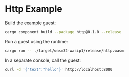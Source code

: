 # Http Example

Build the example guest:

```bash
cargo component build --package http@0.1.0 --release
```

Run a guest using the runtime:

```bash
cargo run -- ./target/wasm32-wasip1/release/http.wasm
```

In a separate console, call the guest:

```bash
curl -d '{"text":"hello"}' http://localhost:8080
```